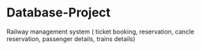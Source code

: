 # Database-Project
Railway management system ( ticket booking, reservation, cancle reservation, passenger details, trains details)

